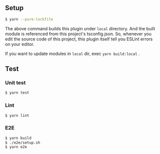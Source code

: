 ## Setup

```sh
$ yarn --pure-lockfile
```

The above command builds this plugin under `local` directory.
And the built module is referenced from this project's tsconfig.json.
So, whenever you edit the source code of this project, this plugin itself tell you ESLint errors on your editor.

If you want to update modules in `local` dir, exec `yarn build:local` .

## Test

### Unit test

```sh
$ yarn test
```

### Lint

```sh
$ yarn lint
```

### E2E

```sh
$ yarn build
$ ./e2e/setup.sh
$ yarn e2e
```


